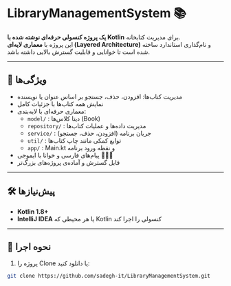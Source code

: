 # LibraryManagementSystem 📚

**یک پروژه کنسولی حرفه‌ای نوشته شده با Kotlin** برای مدیریت کتابخانه.  
این پروژه با **معماری لایه‌ای (Layered Architecture)** و نام‌گذاری استاندارد ساخته شده است تا خوانایی و قابلیت گسترش بالایی داشته باشد.

---

## 🎯 ویژگی‌ها
- مدیریت کتاب‌ها: افزودن، حذف، جستجو بر اساس عنوان یا نویسنده  
- نمایش همه کتاب‌ها با جزئیات کامل  
- معماری حرفه‌ای با لایه‌بندی:
  - `model/` : دیتا کلاس‌ها (Book)  
  - `repository/` : مدیریت داده‌ها و عملیات کتاب‌ها  
  - `service/` : جریان برنامه (افزودن، حذف، جستجو)  
  - `util/` : توابع کمکی مانند چاپ کتاب‌ها  
  - `app/` : Main.kt و نقطه ورود برنامه  
- پیام‌های فارسی و خوانا با ایموجی 📖✅❌  
- قابل گسترش و آماده‌ی پروژه‌های بزرگ‌تر

---

## 🛠️ پیش‌نیازها
- **Kotlin 1.8+**  
- **IntelliJ IDEA** یا هر محیطی که Kotlin کنسولی را اجرا کند

---

## 🚀 نحوه اجرا
1. پروژه را Clone یا دانلود کنید:
```bash
git clone https://github.com/sadegh-it/LibraryManagementSystem.git

